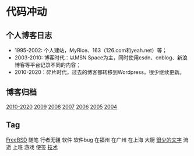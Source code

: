 # 代码冲动

## 个人博客日志

- 1995-2002: 个人建站，MyRice、163（126.com和yeah.net）等；
- 2003-2010: 博客时代：以MSN Space为主，同时使用csdn、cnblog、新浪博客等平台记录不同的内容；
- 2010-2020：碎片时代，过去的博客都转移到Wordpress，很少继续更新。

## 博客归档

[2010-2020](2010-2020)
[2009](2009)
[2008]()
[2007]()
[2006]()
[2005]()
[2004]()

## Tag

[FreeBSD](FreeBSD)
随笔
行者无疆
软件
软件bug
在福州
在广州
在上海
大厨
[很少的文字](iWords)
流逝
上班
游戏
便签
[技术](csdn)
